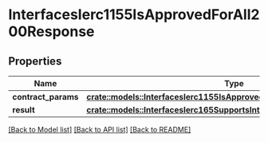 # InterfacesIerc1155IsApprovedForAll200Response

## Properties

Name | Type | Description | Notes
------------ | ------------- | ------------- | -------------
**contract_params** | [**crate::models::InterfacesIerc1155IsApprovedForAllRequestContractParams**](interfaces_IERC1155_isApprovedForAll_request_contractParams.md) |  | 
**result** | [**crate::models::InterfacesIerc165SupportsInterface200ResponseResult**](interfaces_IERC165_supportsInterface_200_response_result.md) |  | 

[[Back to Model list]](../README.md#documentation-for-models) [[Back to API list]](../README.md#documentation-for-api-endpoints) [[Back to README]](../README.md)


